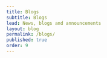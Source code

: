 ```yaml
---
title: Blogs
subtitle: Blogs
lead: News, blogs and announcements
layout: blog
permalink: /blogs/
published: true
order: 9
---
```


